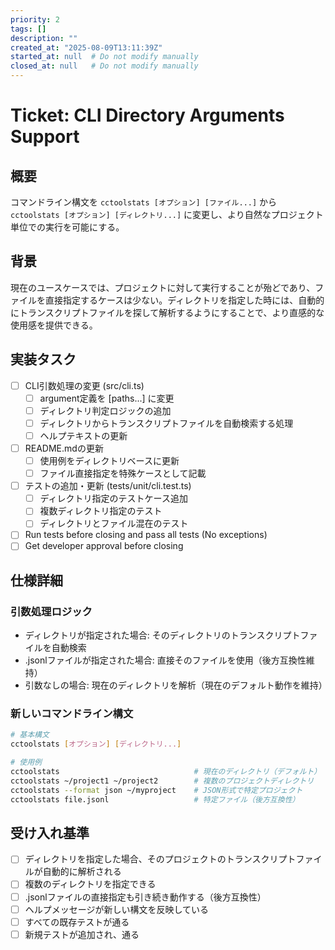 ```yaml
---
priority: 2
tags: []
description: ""
created_at: "2025-08-09T13:11:39Z"
started_at: null  # Do not modify manually
closed_at: null   # Do not modify manually
---
```


# Ticket: CLI Directory Arguments Support

## 概要
コマンドライン構文を `cctoolstats [オプション] [ファイル...]` から `cctoolstats [オプション] [ディレクトリ...]` に変更し、より自然なプロジェクト単位での実行を可能にする。

## 背景
現在のユースケースでは、プロジェクトに対して実行することが殆どであり、ファイルを直接指定するケースは少ない。ディレクトリを指定した時には、自動的にトランスクリプトファイルを探して解析するようにすることで、より直感的な使用感を提供できる。

## 実装タスク
- [ ] CLI引数処理の変更 (src/cli.ts)
  - [ ] argument定義を [paths...] に変更
  - [ ] ディレクトリ判定ロジックの追加
  - [ ] ディレクトリからトランスクリプトファイルを自動検索する処理
  - [ ] ヘルプテキストの更新
- [ ] README.mdの更新
  - [ ] 使用例をディレクトリベースに更新
  - [ ] ファイル直接指定を特殊ケースとして記載
- [ ] テストの追加・更新 (tests/unit/cli.test.ts)
  - [ ] ディレクトリ指定のテストケース追加
  - [ ] 複数ディレクトリ指定のテスト
  - [ ] ディレクトリとファイル混在のテスト
- [ ] Run tests before closing and pass all tests (No exceptions)
- [ ] Get developer approval before closing

## 仕様詳細

### 引数処理ロジック
- ディレクトリが指定された場合: そのディレクトリのトランスクリプトファイルを自動検索
- .jsonlファイルが指定された場合: 直接そのファイルを使用（後方互換性維持）
- 引数なしの場合: 現在のディレクトリを解析（現在のデフォルト動作を維持）

### 新しいコマンドライン構文
```bash
# 基本構文
cctoolstats [オプション] [ディレクトリ...]

# 使用例
cctoolstats                              # 現在のディレクトリ（デフォルト）
cctoolstats ~/project1 ~/project2        # 複数のプロジェクトディレクトリ
cctoolstats --format json ~/myproject    # JSON形式で特定プロジェクト
cctoolstats file.jsonl                   # 特定ファイル（後方互換性）
```

## 受け入れ基準
- [ ] ディレクトリを指定した場合、そのプロジェクトのトランスクリプトファイルが自動的に解析される
- [ ] 複数のディレクトリを指定できる
- [ ] .jsonlファイルの直接指定も引き続き動作する（後方互換性）
- [ ] ヘルプメッセージが新しい構文を反映している
- [ ] すべての既存テストが通る
- [ ] 新規テストが追加され、通る
